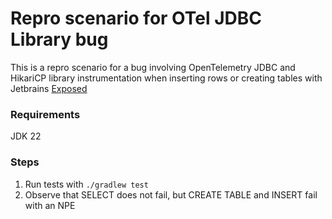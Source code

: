 # Repro scenario for OTel JDBC Library bug
This is a repro scenario for a bug involving OpenTelemetry JDBC and HikariCP library instrumentation when inserting rows or creating tables with Jetbrains [Exposed](https://github.com/JetBrains/Exposed) 

### Requirements
JDK 22

### Steps
1. Run tests with `./gradlew test`
2. Observe that SELECT does not fail, but CREATE TABLE and INSERT fail with an NPE